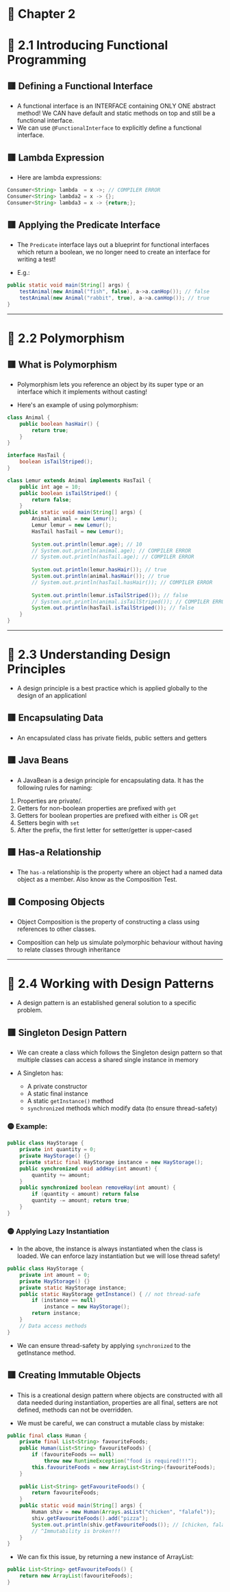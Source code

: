 <link href="../../styles.css" rel="stylesheet"></link>

# 📝 Chapter 2

# 🧠 2.1 Introducing Functional Programming

## 🟥 Defining a Functional Interface
* A functional interface is an INTERFACE containing ONLY ONE abstract method! We CAN have default and static methods on top and still be a functional interface.
* We can use `@FunctionalInterface` to explicitly define a functional interface.

## 🟥 Lambda Expression

* Here are lambda expressions:

```java
Consumer<String> lambda  = x ->; // COMPILER ERROR
Consumer<String> lambda2 = x -> {};
Consumer<String> lambda3 = x -> {return;};
```

## 🟥 Applying the Predicate Interface

* The `Predicate` interface lays out a blueprint for functional interfaces which return a boolean, we no longer need to create an interface for writing a test!

* E.g.:

```java
public static void main(String[] args) {
    testAnimal(new Animal("fish", false), a->a.canHop()); // false
    testAnimal(new Animal("rabbit", true), a->a.canHop()); // true
}
```

<hr>

# 🧠 2.2 Polymorphism

## 🟥 What is Polymorphism
* Polymorphism lets you reference an object by its super type or an interface which it implements without casting!

* Here's an example of using polymorphism:

```java
class Animal {
	public boolean hasHair() {
		return true;
	}
}

interface HasTail {
	boolean isTailStriped();
}

class Lemur extends Animal implements HasTail {
	public int age = 10;
	public boolean isTailStriped() {
		return false;
	}
    public static void main(String[] args) {
        Animal animal = new Lemur();
        Lemur lemur = new Lemur();
        HasTail hasTail = new Lemur();
        
        System.out.println(lemur.age); // 10
        // System.out.println(animal.age); // COMPILER ERROR
        // System.out.println(hasTail.age); // COMPILER ERROR
        
        System.out.println(lemur.hasHair()); // true
        System.out.println(animal.hasHair()); // true
        // System.out.println(hasTail.hasHair()); // COMPILER ERROR
        
        System.out.println(lemur.isTailStriped()); // false
        // System.out.println(animal.isTailStriped()); // COMPILER ERROR
        System.out.println(hasTail.isTailStriped()); // false
	}
}
```

<hr>

# 🧠 2.3 Understanding Design Principles

* A design principle is a best practice which is applied globally to the design of an applicationl

## 🟥 Encapsulating Data
* An encapsulated class has private fields, public setters and getters

## 🟥 Java Beans
* A JavaBean is a design principle for encapsulating data. It has the following rules for naming:
1) Properties are private/.
2) Getters for non-boolean properties are prefixed with `get`
3) Getters for boolean properties are prefixed with either `is` OR `get`
4) Setters begin with `set`
5) After the prefix, the first letter for setter/getter is upper-cased


## 🟥 Has-a Relationship

* The `has-a` relationship is the property where an object had a named data object as a member. Also know as the Composition Test.

## 🟥 Composing Objects

* Object Composition is the property of constructing a class using references to other classes.

* Composition can help us simulate polymorphic behaviour without having to relate classes through inheritance

<hr>

# 🧠 2.4 Working with Design Patterns

* A design pattern is an established general solution to a specific problem.


## 🟥 Singleton Design Pattern

* We can create a class which follows the Singleton design pattern so that multiple classes can access a shared single instance in memory

* A Singleton has:
    - A private constructor
    - A static final instance
    - A static `getInstance()` method
    - `synchronized` methods which modify data (to ensure thread-safety)

### 🟡 Example: 

```java
public class HayStorage {
    private int quantity = 0;
    private HayStorage() {}
    private static final HayStorage instance = new HayStorage();
    public synchronized void addHay(int amount) {
        quantity += amount;
    }
    public synchronized boolean removeHay(int amount) {
        if (quantity < amount) return false
        quantity -= amount; return true;
    }
}
``` 

### 🟡 Applying Lazy Instantiation

* In the above, the instance is always instantiated when the class is loaded. We can enforce lazy instantiation but we will lose thread safety!

```java
public class HayStorage {
    private int amount = 0;
    private HayStorage() {}
    private static HayStorage instance;
    public static HayStorage getInstance() { // not thread-safe
        if (instance == null) 
            instance = new HayStorage(); 
        return instance;
    }
    // Data access methods
}
```

* We can ensure thread-safety by applying `synchronized` to the getInstance method.

## 🟥 Creating Immutable Objects

* This is a creational design pattern where objects are constructed with all data needed during instantiation, properties are all final, setters are not defined, methods can not be overridden.

* We must be careful, we can construct a mutable class by mistake:

```java
public final class Human {
	private final List<String> favouriteFoods;
	public Human(List<String> favouriteFoods) {
		if (favouriteFoods == null)
			throw new RuntimeException("food is required!!!");
		this.favouriteFoods = new ArrayList<String>(favouriteFoods);
	}
	
	public List<String> getFavouriteFoods() {
		return favouriteFoods;
	}
    public static void main(String[] args) {
		Human shiv = new Human(Arrays.asList("chicken", "falafel"));
		shiv.getFavouriteFoods().add("pizza");
		System.out.println(shiv.getFavouriteFoods()); // [chicken, falafel, pizza]
		// ^Immutability is broken!!!
	}
}
```

* We can fix this issue, by returning a new instance of ArrayList:

```java
public List<String> getFavouriteFoods() {
    return new ArrayList(favouriteFoods);
}
```